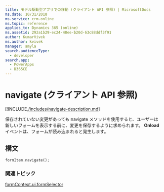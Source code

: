 ```yaml
---
title: モデル駆動型アプリでの移動 (クライアント API 参照) | MicrosoftDocs
ms.date: 10/31/2018
ms.service: crm-online
ms.topic: reference
applies_to: Dynamics 365 (online)
ms.assetid: 292a1b29-ec24-48ee-b20d-63c88ddf3f91
author: KumarVivek
ms.author: kvivek
manager: amyla
search.audienceType:
  - developer
search.app:
  - PowerApps
  - D365CE
---
```

# <a name="navigate-client-api-reference"></a>navigate (クライアント API 参照)



[!INCLUDE[./includes/navigate-description.md](./includes/navigate-description.md)]

保存されていない変更があっても navigate メソッドを使用すると、ユーザーは新しいフォームを表示する前に、変更を保存するように求められます。 **Onload** イベントは、フォームが読み込まれると発生します。

## <a name="syntax"></a>構文

`formItem.navigate();`

### <a name="related-topics"></a>関連トピック

[formContext.ui.formSelector](../formContext-ui-formSelector.md)



